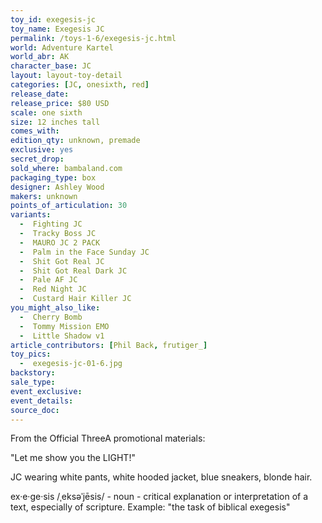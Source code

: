 ```yaml
---
toy_id: exegesis-jc
toy_name: Exegesis JC
permalink: /toys-1-6/exegesis-jc.html
world: Adventure Kartel
world_abr: AK
character_base: JC
layout: layout-toy-detail
categories: [JC, onesixth, red]
release_date:
release_price: $80 USD
scale: one sixth
size: 12 inches tall
comes_with: 
edition_qty: unknown, premade
exclusive: yes
secret_drop:
sold_where: bambaland.com
packaging_type: box
designer: Ashley Wood
makers: unknown
points_of_articulation: 30
variants: 
  -  Fighting JC
  -  Tracky Boss JC
  -  MAURO JC 2 PACK
  -  Palm in the Face Sunday JC
  -  Shit Got Real JC
  -  Shit Got Real Dark JC
  -  Pale AF JC
  -  Red Night JC
  -  Custard Hair Killer JC
you_might_also_like:
  -  Cherry Bomb
  -  Tommy Mission EMO
  -  Little Shadow v1
article_contributors: [Phil Back, frutiger_]
toy_pics:
  -  exegesis-jc-01-6.jpg
backstory:
sale_type: 
event_exclusive: 
event_details: 
source_doc:
---
```

From the Official ThreeA promotional materials:

"Let me show you the LIGHT!"

JC wearing white pants, white hooded jacket, blue sneakers, blonde hair.

ex·e·ge·sis  /ˌeksəˈjēsis/ - noun - critical explanation or interpretation of a text, especially of scripture.
Example: "the task of biblical exegesis"